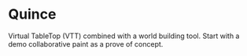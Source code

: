 # Quince

Virtual TableTop (VTT) combined with a world building tool. Start with a demo collaborative paint as a prove of concept.
